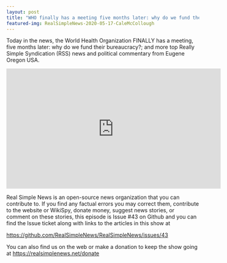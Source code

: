 ```yaml
---
layout: post
title: "WHO finally has a meeting five months later: why do we fund their bureaucracy?"
featured-img: RealSimpleNews-2020-05-17-CaleMcCollough
---
```


Today in the news, the World Health Organization FINALLY has a meeting, five months later: why do we fund their bureaucracy?; and more top Really Simple Syndication (RSS) news and political commentary from Eugene Oregon USA.

<iframe width="560" height="315" src="https://www.youtube.com/embed/smrpmJdDBKg" frameborder="0" allow="accelerometer; autoplay; encrypted-media; gyroscope; picture-in-picture" allowfullscreen></iframe>

Real Simple News is an open-source news organization that you can contribute to. If you find any factual errors you may correct them, contribute to the website or WikiSpy, donate money, suggest news stories, or comment on these stories, this episode is Issue #43 on Github and you can find the Issue ticket along with links to the articles in this show at 

<https://github.com/RealSimpleNews/RealSimpleNews/issues/43>

You can also find us on the web or make a donation to keep the show going at <https://realsimplenews.net/donate>
